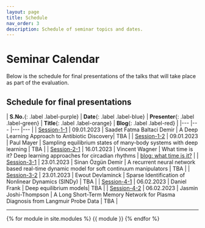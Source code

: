 ```yaml
---
layout: page
title: Schedule
nav_order: 3
description: Schedule of seminar topics and dates.
---
```


# Seminar Calendar

Below is the schedule for final presentations of the talks that will take place as part of the evaluation.



## Schedule for final presentations

| **S.No.**{: .label .label-purple} | **Date**{: .label .label-blue} | **Presenter**{: .label .label-green} | **Title**{: .label .label-orange} | **Blog**{: .label .label-red} | 
|--- |--- |--- |--- |
| [Session-1-1](#session-1-1) | 09.01.2023 | Saadet Fatma Baltaci Demir | A Deep Learning Approach to Antibiotic Discovery| TBA |
| [Session-1-2](#session-1-2) | 09.01.2023 | Paul Mayer | Sampling equilibrium states of many-body systems with deep learning | TBA |
| [Session-2-1](#session-2-1) | 16.01.2023 | Vincent Wagner | What time is it? Deep learning approaches for circadian rhythms | [blog: what time is it?](https://thevincentwagner.github.io/Blogs/2022/11/12/What-Time_is_it.html) |
| [Session-3-1](#session-3-1) | 23.01.2023 | Sinan Özgün Demir | A recurrent neural network based real-time dynamic model for soft continuum manipulators | TBA |
| [Session-3-2](#session-3-2) | 23.01.2023 | Ewout Devlaminck | Sparse Identification of Nonlinear Dynamics (SINDy) | TBA |
| [Session-4-1](#session-4-1) | 06.02.2023 | Daniel Frank | Deep equilibrium models| TBA |
| [Session-4-2](#session-4-2) | 06.02.2023 | Jasmin Joshi-Thompson | A Long Short-Term Memory Network for Plasma Diagnosis from Langmuir Probe Data | TBA |

-----


<!--[Jump to the current week]({{ site.url }}{{ site.baseurl }}/calendar#week-1){: .btn .btn-blue }-->
{% for module in site.modules %}
{{ module }}
{% endfor %}

